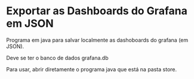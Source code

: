 # Exportar as Dashboards do Grafana em JSON

Programa em java para salvar localmente as dashoboards do grafana (em JSON).

Deve se ter o banco de dados grafana.db

Para usar, abrir diretamente o programa java que está na pasta store.
